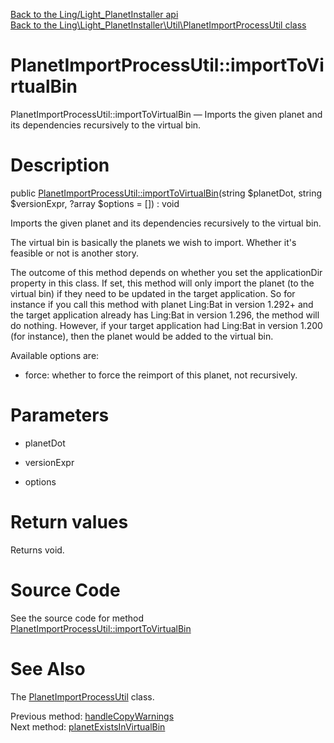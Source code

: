 [Back to the Ling/Light_PlanetInstaller api](https://github.com/lingtalfi/Light_PlanetInstaller/blob/master/doc/api/Ling/Light_PlanetInstaller.md)<br>
[Back to the Ling\Light_PlanetInstaller\Util\PlanetImportProcessUtil class](https://github.com/lingtalfi/Light_PlanetInstaller/blob/master/doc/api/Ling/Light_PlanetInstaller/Util/PlanetImportProcessUtil.md)


PlanetImportProcessUtil::importToVirtualBin
================



PlanetImportProcessUtil::importToVirtualBin — Imports the given planet and its dependencies recursively to the virtual bin.




Description
================


public [PlanetImportProcessUtil::importToVirtualBin](https://github.com/lingtalfi/Light_PlanetInstaller/blob/master/doc/api/Ling/Light_PlanetInstaller/Util/PlanetImportProcessUtil/importToVirtualBin.md)(string $planetDot, string $versionExpr, ?array $options = []) : void




Imports the given planet and its dependencies recursively to the virtual bin.

The virtual bin is basically the planets we wish to import.
Whether it's feasible or not is another story.



The outcome of this method depends on whether you set the applicationDir property in this class.
If set, this method will only import the planet (to the virtual bin) if they need to be updated in the target application.
So for instance if you call this method with planet Ling:Bat in version 1.292+ and the target application already
has Ling:Bat in version 1.296, the method will do nothing.
However, if your target application had Ling:Bat in version 1.200 (for instance), then the planet would be added to the virtual bin.




Available options are:
- force: whether to force the reimport of this planet, not recursively.




Parameters
================


- planetDot

    

- versionExpr

    

- options

    


Return values
================

Returns void.








Source Code
===========
See the source code for method [PlanetImportProcessUtil::importToVirtualBin](https://github.com/lingtalfi/Light_PlanetInstaller/blob/master/Util/PlanetImportProcessUtil.php#L737-L853)


See Also
================

The [PlanetImportProcessUtil](https://github.com/lingtalfi/Light_PlanetInstaller/blob/master/doc/api/Ling/Light_PlanetInstaller/Util/PlanetImportProcessUtil.md) class.

Previous method: [handleCopyWarnings](https://github.com/lingtalfi/Light_PlanetInstaller/blob/master/doc/api/Ling/Light_PlanetInstaller/Util/PlanetImportProcessUtil/handleCopyWarnings.md)<br>Next method: [planetExistsInVirtualBin](https://github.com/lingtalfi/Light_PlanetInstaller/blob/master/doc/api/Ling/Light_PlanetInstaller/Util/PlanetImportProcessUtil/planetExistsInVirtualBin.md)<br>

